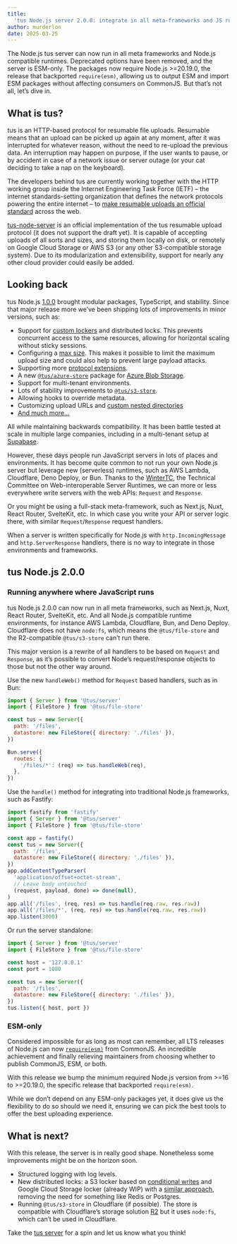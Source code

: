 ```yaml
---
title:
  'tus Node.js server 2.0.0: integrate in all meta-frameworks and JS runtimes'
author: murderlon
date: 2025-03-25
---
```


The Node.js tus server can now run in all meta frameworks and Node.js compatible
runtimes. Deprecated options have been removed, and the server is ESM-only. The
packages now require Node.js >=20.19.0, the release that backported
`require(esm)`, allowing us to output ESM and import ESM packages without
affecting consumers on CommonJS. But that’s not all, let’s dive in.

## What is tus?

tus is an HTTP-based protocol for resumable file uploads. Resumable means that
an upload can be picked up again at any moment, after it was interrupted for
whatever reason, without the need to re-upload the previous data. An
interruption may happen on purpose, if the user wants to pause, or by accident
in case of a network issue or server outage (or your cat deciding to take a nap
on the keyboard).

The developers behind tus are currently working together with the HTTP working
group inside the Internet Engineering Task Force (IETF) – the internet
standards-setting organization that defines the network protocols powering the
entire internet – to
[make resumable uploads an official standard](https://tus.io/blog/2023/08/09/resumable-uploads-ietf)
across the web.

[tus-node-server][] is an official implementation of the tus resumable upload
protocol (it does not support the draft yet). It is capable of accepting uploads
of all sorts and sizes, and storing them locally on disk, or remotely on Google
Cloud Storage or AWS S3 (or any other S3-compatible storage system). Due to its
modularization and extensibility, support for nearly any other cloud provider
could easily be added.

## Looking back

tus Node.js [1.0.0](https://tus.io/blog/2023/09/04/tus-node-server-v100) brought
modular packages, TypeScript, and stability. Since that major release more we’ve
been shipping lots of improvements in minor versions, such as:

- Support for [custom lockers][locker] and distributed locks. This prevents
  concurrent access to the same resources, allowing for horizontal scaling
  without sticky sessions.
- Configuring a [max size][]. This makes it possible to limit the maximum upload
  size and could also help to prevent large payload attacks.
- Supporting more [protocol extensions][extensions].
- A new [`@tus/azure-store`][] package for
  [Azure Blob Storage](https://azure.microsoft.com/en-us/products/storage/blobs).
- Support for multi-tenant environments.
- Lots of stability improvements to [`@tus/s3-store`][].
- Allowing hooks to override metadata.
- Customizing upload URLs and
  [custom nested directories](https://github.com/tus/tus-node-server/tree/main/packages/server#example-store-files-in-custom-nested-directories)
- [And much more...](https://github.com/tus/tus-node-server/compare/%40tus/server%401.0.0...%40tus/server%402.0.0)

All while maintaining backwards compatibility. It has been battle tested at
scale in multiple large companies, including in a multi-tenant setup at
[Supabase](https://supabase.com).

However, these days people run JavaScript servers in lots of places and
environments. It has become quite common to not run your own Node.js server but
leverage new (serverless) runtimes, such as AWS Lambda, Cloudflare, Deno Deploy,
or Bun. Thanks to the [WinterTC](https://wintertc.org/), the Technical Committee
on Web-interoperable Server Runtimes, we can more or less everywhere write
servers with the web APIs: `Request` and `Response`.

Or you might be using a full-stack meta-framework, such as Next.js, Nuxt, React
Router, SvelteKit, etc. In which case you write your API or server logic there,
with similar `Request`/`Response` request handlers.

When a server is written specifically for Node.js with `http.IncomingMessage`
and `http.ServerResponse` handlers, there is no way to integrate in those
environments and frameworks.

## tus Node.js 2.0.0

### Running anywhere where JavaScript runs

tus Node.js 2.0.0 can now run in all meta frameworks, such as Next.js, Nuxt,
React Router, SvelteKit, etc. And all Node.js compatible runtime environments,
for instance AWS Lambda, Cloudflare, Bun, and Deno Deploy. Cloudflare does not
have `node:fs`, which means the `@tus/file-store` and the R2-compatible
`@tus/s3-store` can’t run there.

This major version is a rewrite of all handlers to be based on `Request` and
`Response`, as it’s possible to convert Node’s request/response objects to those
but not the other way around.

Use the new `handleWeb()` method for `Request` based handlers, such as in Bun:

```js
import { Server } from '@tus/server'
import { FileStore } from '@tus/file-store'

const tus = new Server({
  path: '/files',
  datastore: new FileStore({ directory: './files' }),
})

Bun.serve({
  routes: {
    '/files/*': (req) => tus.handleWeb(req),
  },
})
```

Use the `handle()` method for integrating into traditional Node.js frameworks,
such as Fastify:

```js
import fastify from 'fastify'
import { Server } from '@tus/server'
import { FileStore } from '@tus/file-store'

const app = fastify()
const tus = new Server({
  path: '/files',
  datastore: new FileStore({ directory: './files' }),
})
app.addContentTypeParser(
  'application/offset+octet-stream',
  // Leave body untouched
  (request, payload, done) => done(null),
)
app.all('/files', (req, res) => tus.handle(req.raw, res.raw))
app.all('/files/*', (req, res) => tus.handle(req.raw, res.raw))
app.listen(3000)
```

Or run the server standalone:

```js
import { Server } from '@tus/server'
import { FileStore } from '@tus/file-store'

const host = '127.0.0.1'
const port = 1080

const tus = new Server({
  path: '/files',
  datastore: new FileStore({ directory: './files' }),
})
tus.listen({ host, port })
```

### ESM-only

Considered impossible for as long as most can remember, all LTS releases of
Node.js can now
[`require(esm)`](https://joyeecheung.github.io/blog/2024/03/18/require-esm-in-node-js/)
from CommonJS. An incredible achievement and finally relieving maintainers from
choosing whether to publish CommonJS, ESM, or both.

With this release we bump the minimum required Node.js version from >=16
to >=20.19.0, the specific release that backported `require(esm)`.

While we don’t depend on any ESM-only packages yet, it does give us the
flexibility to do so should we need it, ensuring we can pick the best tools to
offer the best uploading experience.

## What is next?

With this release, the server is in really good shape. Nonetheless some
improvements might be on the horizon soon.

- Structured logging with log levels.
- New distributed locks: a S3 locker based on
  [conditional writes](https://www.morling.dev/blog/leader-election-with-s3-conditional-writes/)
  and Google Cloud Storage locker (already WIP) with a
  [similar approach](https://www.joyfulbikeshedding.com/blog/2021-05-19-robust-distributed-locking-algorithm-based-on-google-cloud-storage.html),
  removing the need for something like Redis or Postgres.
- Running `@tus/s3-store` in Cloudflare (if possible). The store is compatible
  with Cloudflare’s storage solution
  [R2](https://www.cloudflare.com/en-gb/developer-platform/products/r2/) but it
  uses `node:fs`, which can’t be used in Cloudflare.

Take the [tus server][tus-node-server] for a spin and let us know what you
think!

[tus-node-server]: https://github.com/tus/tus-node-server
[locker]:
  https://github.com/tus/tus-node-server/tree/main/packages/server#optionslocker
[max size]:
  https://github.com/tus/tus-node-server/tree/main/packages/server#optionsmaxsize
[extensions]: https://tus.io/protocols/resumable-upload#protocol-extensions
[`@tus/azure-store`]:
  https://github.com/tus/tus-node-server/tree/main/packages/azure-store
[`@tus/s3-store`]:
  https://github.com/tus/tus-node-server/tree/main/packages/s3-store

